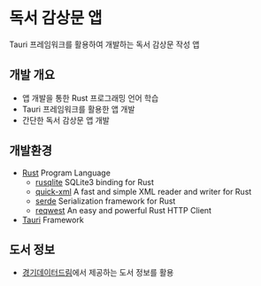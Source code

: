 # 독서 감상문 앱

Tauri 프레임워크를 활용하여 개발하는 독서 감상문 작성 앱

## 개발 개요

- 앱 개발을 통한 Rust 프로그래밍 언어 학습
- Tauri 프레임워크를 활용한 앱 개발
- 간단한 독서 감상문 앱 개발

## 개발환경

- [Rust](https://www.rust-lang.org/) Program Language
  - [rusqlite](https://crates.io/crates/rusqlite) SQLite3 binding for Rust
  - [quick-xml](https://crates.io/crates/quick-xml) A fast and simple XML reader and writer for Rust
  - [serde](https://crates.io/crates/serde) Serialization framework for Rust
  - [reqwest](https://crates.io/crates/reqwest) An easy and powerful Rust HTTP Client
- [Tauri](https://tauri.app/) Framework

## 도서 정보

- [경기데이터드림](https://data.gg.go.kr/)에서 제공하는 도서 정보를 활용
